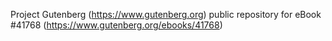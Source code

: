 Project Gutenberg (https://www.gutenberg.org) public repository for eBook #41768 (https://www.gutenberg.org/ebooks/41768)
